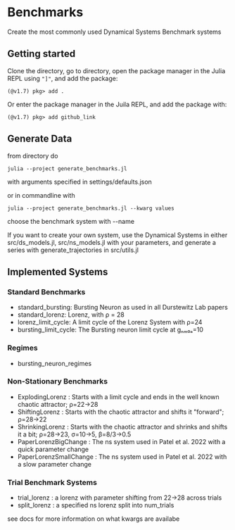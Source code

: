# Benchmarks

Create the most commonly used Dynamical Systems Benchmark systems

## Getting started
Clone the directory, go to directory, open the package manager in the Julia REPL using `"]"`, and add the package:
```
(@v1.7) pkg> add .
```

Or enter the package manager in the Juila REPL, and add the package with:
```
(@v1.7) pkg> add github_link
```

## Generate Data
from directory do
```
julia --project generate_benchmarks.jl
```
with arguments specified in settings/defaults.json

or in commandline with
```
julia --project generate_benchmarks.jl --kwarg values
```
choose the benchmark system with --name 

If you want to create your own system, use the Dynamical Systems in either src/ds_models.jl, src/ns_models.jl with your parameters, and generate a series with generate_trajectories in src/utils.jl

## Implemented Systems
### Standard Benchmarks
- standard_bursting: Bursting Neuron as used in all Durstewitz Lab papers
- standard_lorenz: Lorenz, with ρ = 28
- lorenz_limit_cycle: A limit cycle of the Lorenz System with ρ=24
- bursting_limit_cycle: The Bursting neuron limit cycle at gₙₘ₀ₐ=10

### Regimes
- bursting_neuron_regimes

### Non-Stationary Benchmarks
- ExplodingLorenz : Starts with a limit cycle and ends in the 
well known chaotic attractor; ρ=22->28
- ShiftingLorenz : Starts with the chaotic attractor and shifts it "forward"; ρ=28->22
- ShrinkingLorenz : Starts with the chaotic attractor and shrinks and shifts it a bit; ρ=28->23, σ=10->5, β=8/3->0.5
- PaperLorenzBigChange : The ns system used in Patel et al. 2022 with a quick parameter change
- PaperLorenzSmallChange : The ns system used in Patel et al. 2022 with a slow parameter change

### Trial Benchmark Systems
- trial_lorenz : a lorenz with parameter shifting from 22->28 across trials
- split_lorenz : a specified ns lorenz split into num_trials

see docs for more information on what kwargs are availabe